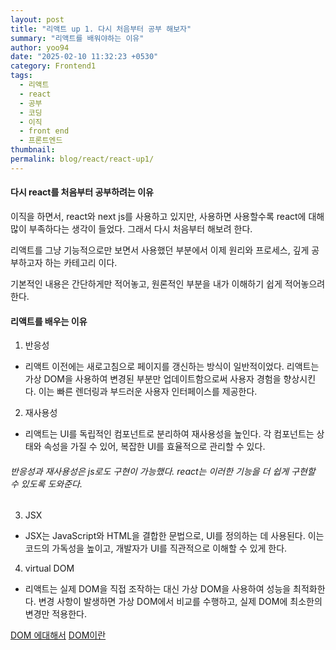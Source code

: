 ```yaml
---
layout: post
title: "리액트 up 1. 다시 처음부터 공부 해보자"
summary: "리액트를 배워야하는 이유"
author: yoo94
date: "2025-02-10 11:32:23 +0530"
category: Frontend1
tags:
  - 리액트
  - react
  - 공부
  - 코딩
  - 이직
  - front end
  - 프론트엔드
thumbnail:
permalink: blog/react/react-up1/
---
```


#### 다시 react를 처음부터 공부하려는 이유

이직을 하면서, react와 next js를 사용하고 있지만, 사용하면 사용할수록
react에 대해 많이 부족하다는 생각이 들었다. 그래서 다시 처음부터 해보려 한다.

리액트를 그냥 기능적으로만 보면서 사용했던 부분에서 이제 원리와 프로세스, 깊게 공부하고자 하는 카테고리 이다.

기본적인 내용은 간단하게만 적어놓고, 원론적인 부분을 내가 이해하기 쉽게 적어놓으려 한다.

#### 리액트를 배우는 이유

1. 반응성

- 리액트 이전에는 새로고침으로 페이지를 갱신하는 방식이 일반적이었다.
  리액트는 가상 DOM을 사용하여 변경된 부분만 업데이트함으로써 사용자 경험을 향상시킨다.
  이는 빠른 렌더링과 부드러운 사용자 인터페이스를 제공한다.

2. 재사용성

- 리액트는 UI를 독립적인 컴포넌트로 분리하여 재사용성을 높인다.
  각 컴포넌트는 상태와 속성을 가질 수 있어, 복잡한 UI를 효율적으로 관리할 수 있다.

###### 반응성과 재사용성은 js로도 구현이 가능했다. react는 이러한 기능을 더 쉽게 구현할 수 있도록 도와준다.

3. JSX

- JSX는 JavaScript와 HTML을 결합한 문법으로, UI를 정의하는 데 사용된다.
  이는 코드의 가독성을 높이고, 개발자가 UI를 직관적으로 이해할 수 있게 한다.

4. virtual DOM

- 리액트는 실제 DOM을 직접 조작하는 대신 가상 DOM을 사용하여 성능을 최적화한다.
  변경 사항이 발생하면 가상 DOM에서 비교를 수행하고, 실제 DOM에 최소한의 변경만 적용한다.

[DOM 에대해서](blog/javaScript_dom/)
[DOM이란](blog/DOM/)
